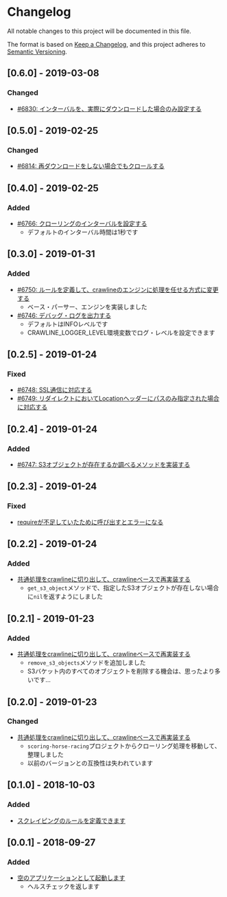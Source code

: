 # Changelog

All notable changes to this project will be documented in this file.

The format is based on [Keep a Changelog](https://keepachangelog.com/en/1.0.0/),
and this project adheres to [Semantic Versioning](https://semver.org/spec/v2.0.0.html).

## [0.6.0] - 2019-03-08

### Changed

- [#6830: インターバルを、実際にダウンロードした場合のみ設定する](https://redmine.u6k.me/issues/6830)

## [0.5.0] - 2019-02-25

### Changed

- [#6814: 再ダウンロードをしない場合でもクロールする](https://redmine.u6k.me/issues/6814)

## [0.4.0] - 2019-02-25

### Added

- [#6766: クローリングのインターバルを設定する](https://redmine.u6k.me/issues/6766)
    - デフォルトのインターバル時間は1秒です

## [0.3.0] - 2019-01-31

### Added

- [#6750: ルールを定義して、crawlineのエンジンに処理を任せる方式に変更する](https://redmine.u6k.me/issues/6750)
    - ベース・パーサー、エンジンを実装しました
- [#6746: デバッグ・ログを出力する](https://redmine.u6k.me/issues/6746)
    - デフォルトはINFOレベルです
    - CRAWLINE_LOGGER_LEVEL環境変数でログ・レベルを設定できます

## [0.2.5] - 2019-01-24

### Fixed

- [#6748: SSL通信に対応する](https://redmine.u6k.me/issues/6748)
- [#6749: リダイレクトにおいてLocationヘッダーにパスのみ指定された場合に対応する](https://redmine.u6k.me/issues/6749)

## [0.2.4] - 2019-01-24

### Added

- [#6747: S3オブジェクトが存在するか調べるメソッドを実装する](https://redmine.u6k.me/issues/6747)

## [0.2.3] - 2019-01-24

### Fixed

- [requireが不足していたために呼び出すとエラーになる](https://redmine.u6k.me/issues/6735)

## [0.2.2] - 2019-01-24

### Added

- [共通処理をcrawlineに切り出して、crawlineベースで再実装する](https://redmine.u6k.me/issues/6735)
    - `get_s3_object`メソッドで、指定したS3オブジェクトが存在しない場合に`nil`を返すようにしました

## [0.2.1] - 2019-01-23

### Added

- [共通処理をcrawlineに切り出して、crawlineベースで再実装する](https://redmine.u6k.me/issues/6735)
    - `remove_s3_objects`メソッドを追加しました
    - S3バケット内のすべてのオブジェクトを削除する機会は、思ったより多いです…

## [0.2.0] - 2019-01-23

### Changed

- [共通処理をcrawlineに切り出して、crawlineベースで再実装する](https://redmine.u6k.me/issues/6735)
    - `scoring-horse-racing`プロジェクトからクローリング処理を移動して、整理しました
    - 以前のバージョンとの互換性は失われています

## [0.1.0] - 2018-10-03

### Added

- [スクレイピングのルールを定義できます](https://redmine.u6k.me/issues/6561)

## [0.0.1] - 2018-09-27

### Added

- [空のアプリケーションとして起動します](https://redmine.u6k.me/issues/6559)
  - ヘルスチェックを返します
